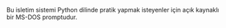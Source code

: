 Bu isletim sistemi Python dilinde pratik yapmak isteyenler için açık kaynaklı bir MS-DOS promptudur.